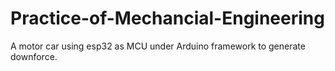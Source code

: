 # Practice-of-Mechancial-Engineering

A motor car using esp32 as MCU under Arduino framework to generate downforce.
